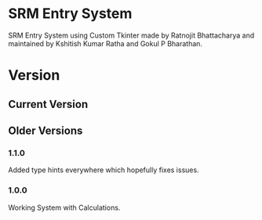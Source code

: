 # SRM Entry System

SRM Entry System using Custom Tkinter made by Ratnojit Bhattacharya and maintained by Kshitish Kumar Ratha and Gokul P Bharathan.

# Version

## Current Version
## Older Versions

### 1.1.0
Added type hints everywhere which hopefully fixes issues.

### 1.0.0
Working System with Calculations.